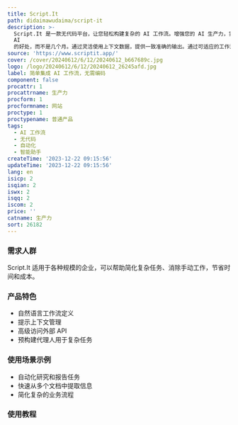 ```yaml
---
title: Script.It
path: didaimawudaima/script-it
description: >-
  Script.It 是一款无代码平台，让您轻松构建复杂的 AI 工作流。增强您的 AI 生产力，实现高效的工作流程，提升业务效率。在几天内为您的业务获得
  AI
  的好处，而不是几个月。通过灵活使用上下文数据，提供一致准确的输出。通过可适应的工作流自动化繁琐重复的任务。无代码解决方案轻松与现有工作流集成，无需开发！
source: 'https://www.scriptit.app/'
cover: /cover/20240612/6/12/20240612_b667689c.jpg
logo: /logo/20240612/6/12/20240612_26245afd.jpg
label: 简单集成 AI 工作流，无需编码
component: false
procattr: 1
procattrname: 生产力
procform: 1
procformname: 网站
proctype: 1
proctypename: 普通产品
tags:
  - AI 工作流
  - 无代码
  - 自动化
  - 智能助手
createTime: '2023-12-22 09:15:56'
updateTime: '2023-12-22 09:15:56'
lang: en
isicp: 2
isqian: 2
iswx: 2
isqq: 2
iscom: 2
price: ''
catname: 生产力
sort: 26182
---
```




### 需求人群
Script.It 适用于各种规模的企业，可以帮助简化复杂任务、消除手动工作，节省时间和成本。

### 产品特色
- 自然语言工作流定义
- 提示上下文管理
- 高级访问外部 API
- 预构建代理人用于复杂任务

### 使用场景示例
- 自动化研究和报告任务
- 快速从多个文档中提取信息
- 简化复杂的业务流程

### 使用教程


  
